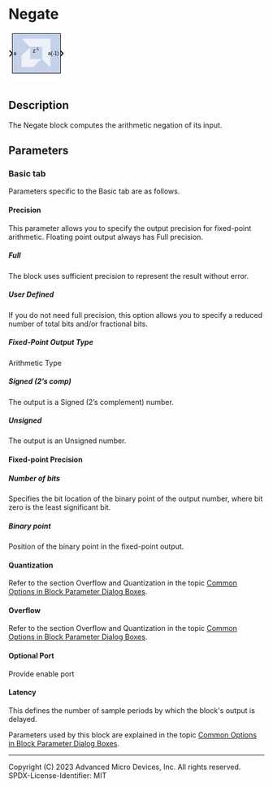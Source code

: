 # Negate

![](./Images/block.png)

## Description
The Negate block computes the arithmetic negation of its input.

## Parameters

### Basic tab  
Parameters specific to the Basic tab are as follows.

#### Precision  
This parameter allows you to specify the output precision for
fixed-point arithmetic. Floating point output always has Full precision.

##### Full  
The block uses sufficient precision to represent the result without
error.

##### User Defined  
If you do not need full precision, this option allows you to specify a
reduced number of total bits and/or fractional bits.

##### Fixed-Point Output Type  
Arithmetic Type

##### Signed (2’s comp)  
The output is a Signed (2’s complement) number.

##### Unsigned  
The output is an Unsigned number.

#### Fixed-point Precision  
##### Number of bits  
Specifies the bit location of the binary point of the output number,
where bit zero is the least significant bit.

##### Binary point  
Position of the binary point in the fixed-point output.

#### Quantization  
Refer to the section Overflow and Quantization in the topic [Common
Options in Block Parameter Dialog
Boxes](../../GEN/common-options/README.md).

#### Overflow  
Refer to the section Overflow and Quantization in the topic [Common
Options in Block Parameter Dialog
Boxes](../../GEN/common-options/README.md).

#### Optional Port  
Provide enable port

#### Latency  
This defines the number of sample periods by which the block's output is
delayed.

Parameters used by this block are explained in the topic [Common Options
in Block Parameter Dialog
Boxes](../../GEN/common-options/README.md).

--------------
Copyright (C) 2023 Advanced Micro Devices, Inc. All rights reserved.
SPDX-License-Identifier: MIT
